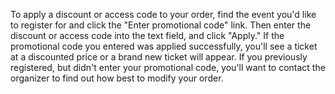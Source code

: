 To apply a discount or access code to your order, find the event you'd like to register for and click the "Enter promotional code" link. 
Then enter the discount or access code into the text field, and click "Apply." If the promotional code you entered was applied successfully, you'll see a ticket at a discounted price or a brand new ticket will appear. If you previously registered, but didn't enter your promotional code, you'll want to contact the organizer to find out how best to modify your order.

